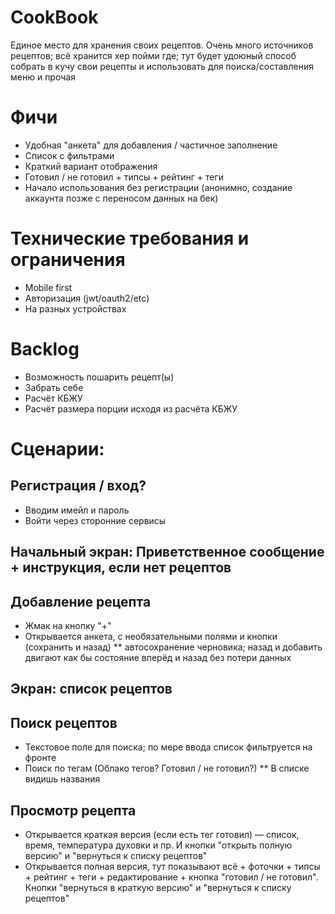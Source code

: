 # CookBook

Единое место для хранения своих рецептов.
Очень много источников рецептов; всё хранится хер пойми где; тут будет удоюный способ собрать в кучу свои рецепты и
использовать для поиска/составления меню и прочая

# Фичи

* Удобная "анкета" для добавления / частичное заполнение
* Список с фильтрами
* Краткий вариант отображения
* Готовил / не готовил + типсы + рейтинг + теги
* Начало использования без регистрации (анонимно, создание аккаунта позже с переносом данных на бек)

# Технические требования и ограничения

* Mobile first
* Авторизация (jwt/oauth2/etc)
* На разных устройствах

# Backlog

* Возможность пошарить рецепт(ы)
* Забрать себе
* Расчёт КБЖУ
* Расчёт размера порции исходя из расчёта КБЖУ

# Сценарии:

## Регистрация / вход?

* Вводим имейл и пароль
* Войти через сторонние сервисы

## Начальный экран: Приветственное сообщение + инструкция, если нет рецептов

## Добавление рецепта

* Жмак на кнопку "+"
* Открывается анкета, с необязательными полями и кнопки (сохранить и назад)
  ** автосохранение черновика; назад и добавить двигают как бы состояние вперёд и назад без потери данных

## Экран: список рецептов

## Поиск рецептов

* Текстовое поле для поиска; по мере ввода список фильтруется на фронте
* Поиск по тегам (Облако тегов? Готовил / не готовил?)
  ** В списке видишь названия

## Просмотр рецепта

* Открывается краткая версия (если есть тег готовил) — список, время, температура духовки и пр. И кнопки "открыть полную
  версию" и "вернуться к списку рецептов"
* Открывается полная версия, тут показывают всё + фоточки + типсы + рейтинг + теги + редактирование + кнопка "готовил /
  не готовил". Кнопки "вернуться в краткую версию" и "вернуться к списку рецептов"
